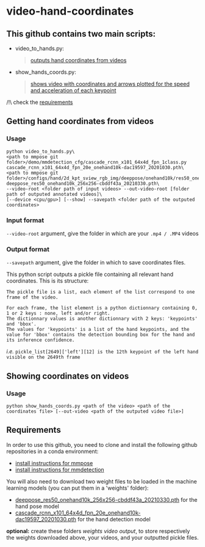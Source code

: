 # video-hand-coordinates

## This github contains two main scripts:
- video_to_hands.py:
  > [outputs hand coordinates from videos](#getting-hand-coordinates-from-videos)
- show_hands_coords.py:
  > [shows video with coordinates and arrows plotted for the speed and acceleration of each keypoint](#show-coordinates-with-video)
  
/!\ check the [requirements](#requirements)

## Getting hand coordinates from videos

### Usage

```
python video_to_hands.py\
<path to mmpose git folder>/demo/mmdetection_cfg/cascade_rcnn_x101_64x4d_fpn_1class.py cascade_rcnn_x101_64x4d_fpn_20e_onehand10k-dac19597_20201030.pth\
<path to mmpose git folder>/configs/hand/2d_kpt_sview_rgb_img/deeppose/onehand10k/res50_onehand10k_256x256.py deeppose_res50_onehand10k_256x256-cbddf43a_20210330.pth\
--video-root <folder path of input videos> --out-video-root [folder path of outputed annotated videos]\
[--device <cpu/gpu>] [--show] --savepath <folder path of the outputed coordinates>
```

### Input format

`--video-root` argument, give the folder in which are your `.mp4 / .MP4` videos

### Output format

`--savepath` argument, give the folder in which to save coordinates files.

This python script outputs a pickle file containing all relevant hand coordinates.
This is its structure:

    The pickle file is a list, each element of the list correspond to one frame of the video.
  
    For each frame, the list element is a python dictionnary containing 0, 1 or 2 keys : none, left and/or right.
    The dictionnary values is another dictionnary with 2 keys: 'keypoints' and 'bbox'.
    The values for 'keypoints' is a list of the hand keypoints, and the value for 'bbox' contains the detection bounding box for the hand and its inference confidence.
  
  *i.e.*
  `pickle_list[2649]['left'][12] is the 12th keypoint of the left hand visible on the 2649th frame`

## Showing coordinates on videos

### Usage

```
python show_hands_coords.py <path of the video> <path of the coordinates file> [--out-video <path of the outputed video file>]
```

## Requirements 

In order to use this github, you need to clone and install the following github repositories in a conda environment:
- [install instructions for mmpose](https://github.com/open-mmlab/mmpose/blob/master/docs/en/install.md)
- [install instructions for mmdetection](https://github.com/open-mmlab/mmdetection/blob/master/docs/en/get_started.md)

You will also need to download two weight files to be loaded in the machine learning models (you can put them in a 'weights' folder):
  - [deeppose_res50_onehand10k_256x256-cbddf43a_20210330.pth](https://download.openmmlab.com/mmpose/hand/deeppose/deeppose_res50_onehand10k_256x256-cbddf43a_20210330.pth) for the hand pose model
  - [cascade_rcnn_x101_64x4d_fpn_20e_onehand10k-dac19597_20201030.pth](https://download.openmmlab.com/mmpose/mmdet_pretrained/cascade_rcnn_x101_64x4d_fpn_20e_onehand10k-dac19597_20201030.pth) for the hand detection model

**optional:** create these folders *weights* *video* *output*, to store respectively the weights downloaded above, your videos, and your outputted pickle files.
